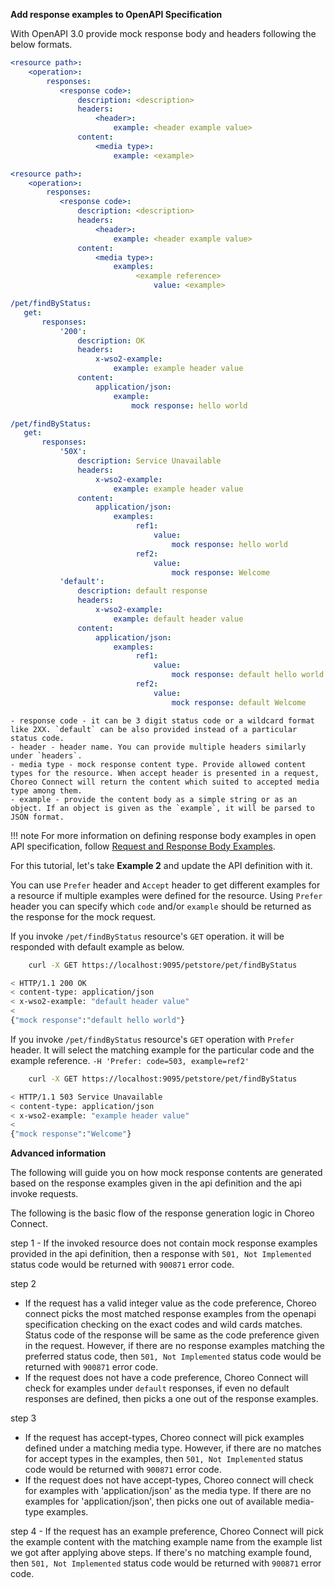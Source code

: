 **Add response examples to OpenAPI Specification**

With OpenAPI 3.0 provide mock response body and headers following the below formats. 

```yaml tab='Format 1'
<resource path>:
    <operation>:
        responses:
           <response code>:
               description: <description>
               headers:
                   <header>:
                       example: <header example value>
               content:
                   <media type>:
                       example: <example>
```

```yaml tab='Format 2'
<resource path>:
    <operation>:
        responses:
           <response code>:
               description: <description>
               headers:
                   <header>:
                       example: <header example value>
               content:
                   <media type>:
                       examples: 
                            <example reference>
                                value: <example>
```

```yaml tab='Example 1'
/pet/findByStatus:
   get:
       responses:
           '200': 
               description: OK
               headers:
                   x-wso2-example:
                       example: example header value
               content:
                   application/json:
                       example:
                           mock response: hello world
```

```yaml tab='Example 2'
/pet/findByStatus:
   get:
       responses:
           '50X': 
               description: Service Unavailable
               headers:
                   x-wso2-example:
                       example: example header value
               content:
                   application/json:
                       examples:
                            ref1:
                                value: 
                                    mock response: hello world 
                            ref2:
                                value:
                                    mock response: Welcome
           'default': 
               description: default response
               headers:
                   x-wso2-example:
                       example: default header value
               content:
                   application/json:
                       examples:
                            ref1:
                                value:
                                    mock response: default hello world 
                            ref2:
                                value:
                                    mock response: default Welcome
```

```
- response code - it can be 3 digit status code or a wildcard format like 2XX. `default` can be also provided instead of a particular status code.
- header - header name. You can provide multiple headers similarly under `headers`.
- media type - mock response content type. Provide allowed content types for the resource. When accept header is presented in a request, Choreo Connect will return the content which suited to accepted media type among them. 
- example - provide the content body as a simple string or as an object. If an object is given as the `example`, it will be parsed to JSON format.
```

<!-- TODO(amali): add examples in swagger 2.0-->

!!! note 
    For more information on defining response body examples in open API specification, follow [Request and Response Body Examples](https://swagger.io/docs/specification/adding-examples/).

For this tutorial, let's take **Example 2** and update the API definition with it.
<!-- TODO(amali): paste ss of editor-->

You can use `Prefer` header and `Accept` header to get different examples for a resource if multiple examples were defined for the resource.
Using `Prefer` header you can specify which `code` and/or `example` should be returned as the response for the mock request.

If you invoke `/pet/findByStatus` resource's `GET` operation. it will be responded with default example as below.
```bash tab='Example 1'
    curl -X GET https://localhost:9095/petstore/pet/findByStatus
```
```bash tab='Response - Example 1'
< HTTP/1.1 200 OK
< content-type: application/json
< x-wso2-example: "default header value"
< 
{"mock response":"default hello world"}
```

If you invoke `/pet/findByStatus` resource's `GET` operation with `Prefer` header.
It will select the matching example for the particular code and the example reference.
`-H 'Prefer: code=503, example=ref2'`

```bash tab='Example 2'
    curl -X GET https://localhost:9095/petstore/pet/findByStatus
```

```bash tab='Response - Example 2'
< HTTP/1.1 503 Service Unavailable
< content-type: application/json
< x-wso2-example: "example header value"
< 
{"mock response":"Welcome"}
```
<!-- TODO(amali): add more examples-->

**Advanced information**

The following will guide you on how mock response contents are generated based on the response examples given in the 
api definition and the api invoke requests.

The following is the basic flow of the response generation logic in Choreo Connect.

step 1
    - If the invoked resource does not contain mock response examples provided in the api definition, then a response 
   with `501, Not Implemented` status code would be returned with `900871` error code.
   
step 2 
   - If the request has a valid integer value as the code preference, 
   Choreo connect picks the most matched response examples from the openapi specification checking on the exact codes and
   wild cards matches. Status code of the response will be same as the code preference given in the request. 
   However, if there are no response examples matching the preferred status code, then `501, Not Implemented` status code 
   would be returned with `900871` error code.
   - If the request does not have a code preference,
   Choreo Connect will check for examples under `default` responses, if even no default responses are defined, 
   then picks a one out of the response examples. 
   
step 3 
   - If the request has accept-types,
   Choreo connect will pick examples defined under a matching media type. However, if there are no matches for accept 
   types in the examples, then `501, Not Implemented` status code would be returned with `900871` error code.
   - If the request does not have accept-types, 
   Choreo connect will check for examples with 'application/json' as the media type. If there are no examples for 
   'application/json', then picks one out of available media-type examples.

step 4
    - If the request has an example preference,
    Choreo Connect will pick the example content with the matching example name from the example list we got after 
    applying above steps. If there's no matching example found, then `501, Not Implemented` status code would be 
    returned with `900871` error code.
